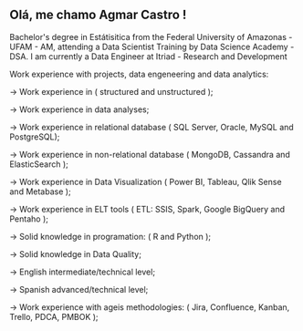 ## Olá, me chamo Agmar Castro !

Bachelor's degree in Estátisitica from the Federal University of Amazonas - UFAM - AM, attending a Data Scientist Training by Data Science Academy - DSA. I am currently a Data Engineer at Itriad - Research and Development

Work experience with projects, data engeneering and data analytics:

 → Work experience in ( structured and unstructured );

→ Work experience in data analyses; 

→ Work experience in relational database ( SQL Server, Oracle, MySQL and PostgreSQL);

→ Work experience in non-relational database ( MongoDB, Cassandra and ElasticSearch ); 

→ Work experience in Data Visualization ( Power BI, Tableau, Qlik Sense and Metabase ); 

→ Work experience in ELT tools ( ETL: SSIS, Spark, Google BigQuery and Pentaho );

→ Solid knowledge in programation: ( R and Python );

→ Solid knowledge in Data Quality;

→ English intermediate/technical level; 

→ Spanish advanced/technical level;

→ Work experience with ageis methodologies: ( Jira, Confluence, Kanban, Trello, PDCA, PMBOK );
